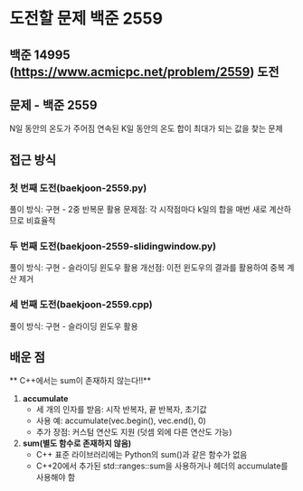 # 도전할 문제 **백준 2559**

## **백준 14995** (https://www.acmicpc.net/problem/2559) 도전

## 문제 - 백준 2559

N일 동안의 온도가 주어짐
연속된 K일 동안의 온도 합이 최대가 되는 값을 찾는 문제

## 접근 방식

### 첫 번째 도전(baekjoon-2559.py)

풀이 방식: 구현 - 2중 반복문 활용
문제점: 각 시작점마다 k일의 합을 매번 새로 계산하므로 비효율적

### 두 번째 도전(baekjoon-2559-slidingwindow.py)

풀이 방식: 구현 - 슬라이딩 윈도우 활용
개선점: 이전 윈도우의 결과를 활용하여 중복 계산 제거

### 세 번째 도전(baekjoon-2559.cpp)

풀이 방식: 구현 - 슬라이딩 윈도우 활용

## 배운 점

** C++에서는 sum이 존재하지 않는다!!**

1. **accumulate**
   - 세 개의 인자를 받음: 시작 반복자, 끝 반복자, 초기값
   - 사용 예: accumulate(vec.begin(), vec.end(), 0)
   - 추가 장점: 커스텀 연산도 지원 (덧셈 외에 다른 연산도 가능)
2. **sum(별도 함수로 존재하지 않음)**
   - C++ 표준 라이브러리에는 Python의 sum()과 같은 함수가 없음
   - C++20에서 추가된 std::ranges::sum을 사용하거나 <numeric> 헤더의 accumulate를 사용해야 함
